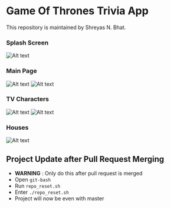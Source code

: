 # Game Of Thrones Trivia App

This repository is maintained by Shreyas N. Bhat.                                                                                           

### Splash Screen
![Alt text](/images/5.jpg?raw=true "Splash Screen")
### Main Page
![Alt text](/images/1.jpg)
![Alt text](/images/6.jpg)

### TV Characters
![Alt text](/images/4.jpg)
![Alt text](/images/2.jpg)

### Houses
![Alt text](/images/3.jpg)


## Project Update after Pull Request Merging
- **WARNING** : Only do this after pull request is merged
- Open `git-bash`
- Run `repo_reset.sh` 
- Enter `./repo_reset.sh`
- Project will now be even with master


